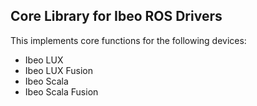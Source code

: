 ## Core Library for Ibeo ROS Drivers ##

This implements core functions for the following devices:

- Ibeo LUX
- Ibeo LUX Fusion
- Ibeo Scala
- Ibeo Scala Fusion
